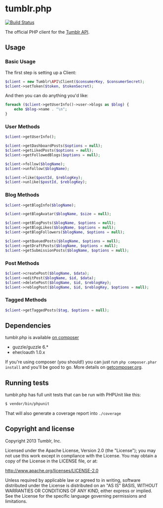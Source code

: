 # tumblr.php

[![Build Status](https://secure.travis-ci.org/tumblr/tumblr.php.png)](http://travis-ci.org/tumblr/tumblr.php)

The official PHP client for the
[Tumblr API](http://www.tumblr.com/docs/en/api/v2).

## Usage

### Basic Usage

The first step is setting up a Client:

``` php
$client = new Tumblr\API\Client($consumerKey, $consumerSecret);
$client->setToken($token, $tokenSecret);
```

And then you can do anything you'd like:

``` php
foreach ($client->getUserInfo()->user->blogs as $blog) {
	echo $blog->name . "\n";
}
```

### User Methods

``` php
$client->getUserInfo();

$client->getDashboardPosts($options = null);
$client->getLikedPosts($options = null);
$client->getFollowedBlogs($options = null);

$client->follow($blogName);
$client->unfollow($blogName);

$client->like($postId, $reblogKey);
$client->unlike($postId, $reblogKey);
```

### Blog Methods

``` php
$client->getBlogInfo($blogName);

$client->getBlogAvatar($blogName, $size = null);

$client->getBlogPosts($blogName, $options = null);
$client->getBlogLikes($blogName, $options = null);
$client->getBlogFollowers($blogName, $options = null);

$client->getQueuedPosts($blogName, $options = null);
$client->getDraftPosts($blogName, $options = null);
$client->getSubmissionPosts($blogName, $options = null);
```

### Post Methods

``` php
$client->createPost($blogName, $data);
$client->editPost($blogName, $id, $data);
$client->deletePost($blogName, $id, $reblogKey);
$client->reblogPost($blogName, $id, $reblogKey, $options = null);
```

### Tagged Methods

``` php
$client->getTaggedPosts($tag, $options = null);
```

## Dependencies

tumblr.php is available
[on composer](https://packagist.org/packages/tumblr/tumblr)

* guzzle/guzzle 6.*
* eher/oauth 1.0.x

If you're using composer (you should!) you can just run
`php composer.phar install` and you'll be good to go.  More details on
[getcomposer.org](http://getcomposer.org/).

## Running tests

tumblr.php has full unit tests that can be run with PHPUnit like this:

``` bash
$ vendor/bin/phpunit
```

That will also generate a coverage report into `./coverage`

## Copyright and license

Copyright 2013 Tumblr, Inc.

Licensed under the Apache License, Version 2.0 (the "License"); you may not
use this work except in compliance with the License. You may obtain a copy of
the License in the LICENSE file, or at:

http://www.apache.org/licenses/LICENSE-2.0

Unless required by applicable law or agreed to in writing, software
distributed under the License is distributed on an "AS IS" BASIS, WITHOUT
WARRANTIES OR CONDITIONS OF ANY KIND, either express or implied. See the
License for the specific language governing permissions and limitations.
